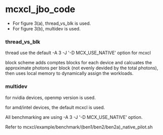 # mcxcl_jbo_code

* For figure 3(a), thread_vs_blk is used.
* For figure 3(b), multidev is used.

### thread_vs_blk
thread use the default -A 3 -J '-D MCX_USE_NATIVE' option for mcxcl

block scheme adds comptes blocks for each device and calcuates the approximate photons per block 
(not evenly devided by the total photons), then uses local memory to dynamically assign the workloads.


### multidev
for nvidia devices, openmp version is used.

for amd/intel devices, the default mcxcl is used.

All benchmarking are using -A 3 -J '-D MCX_USE_NATIVE' option.

Refer to mcxcl/example/benchmark/(ben1/ben2/ben2a)_native_pilot.sh
